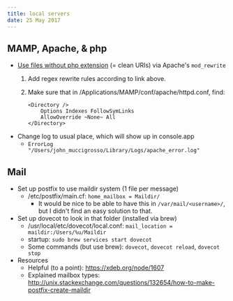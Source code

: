 ```yaml
---
title: local servers
date: 25 May 2017
---
```


## MAMP, Apache, & php

- [Use files without php extension](http://wettone.com/code/clean-urls) (= clean URIs) via Apache's `mod_rewrite`
	1. Add regex rewrite rules according to link above.
	1. Make sure that in /Applications/MAMP/conf/apache/httpd.conf, find:
	
		```
		<Directory />
		    Options Indexes FollowSymLinks
		    AllowOverride ~None~ All
		</Directory>
		```
- Change log to usual place, which will show up in console.app
	- `ErrorLog "/Users/john_muccigrosso/Library/Logs/apache_error.log"`

## Mail
- Set up postfix to use maildir system (1 file per message)
	- /etc/postfix/main.cf: `home_mailbox = Maildir/`
		- It would be nice to be able to have this in `/var/mail/<username>/`, but I didn't find an easy solution to that.
- Set up dovecot to look in that folder (installed via brew)
	- /usr/local/etc/dovecot/local.conf: `mail_location = maildir:/Users/%u/Maildir`
	- startup: `sudo brew services start dovecot`
	- Some commands (but use brew): `dovecot`, `dovecot reload`, `dovecot stop`
- Resources
    - Helpful (to a point): <https://xdeb.org/node/1607>
    - Explained mailbox types: <http://unix.stackexchange.com/questions/132654/how-to-make-postfix-create-maildir>
